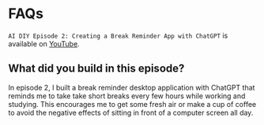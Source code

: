 # FAQs

`AI DIY Episode 2: Creating a Break Reminder App with ChatGPT` is available on [YouTube](https://youtu.be/uz46TR06CBs?si=Zmc7hkq4Czpq4wAR).

## What did you build in this episode?

In episode 2, I built a break reminder desktop application with ChatGPT that reminds me to take take short breaks every few hours while working and studying. This encourages me to get some fresh air or make a cup of coffee to avoid the negative effects of sitting in front of a computer screen all day.
